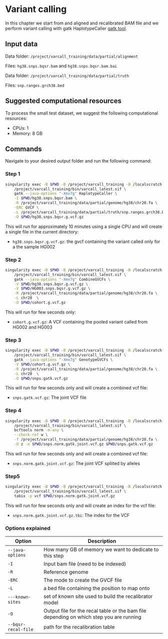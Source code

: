 # Variant calling

In this chapter we start from and aligned and recalibrated BAM file and we perform variant calling with gatk HaplotypeCaller [gatk tool](https://gatk.broadinstitute.org/hc/en-us/articles/360037225632-HaplotypeCaller).

## Input data

Data folder: `/project/varcall_training/data/partial/alignment`

Files: `hg38.snps.bqsr.bam` and `hg38.snps.bqsr.bam.bai`

Data folder: `/project/varcall_training/data/partial/truth`

Files: `snp.ranges.grch38.bed`

## Suggested computational resources

To process the small test dataset, we suggest the following computational resources:

- CPUs: 1
- Memory: 8 GB

## Commands

Navigate to your desired output folder and run the following command:

### Step 1 

```bash
singularity exec -B $PWD -B /project/varcall_training -B /localscratch \
	/project/varcall_training/bin/varcall_latest.sif \
	gatk --java-options "-Xmx7g" HaplotypeCaller \
	-I $PWD/hg38.snps.bqsr.bam \
    -R /project/varcall_training/data/partial/genome/hg38/chr20.fa \
    -ERC GVCF \
    -L /project/varcall_training/data/partial/truth/snp.ranges.grch38.bed \
    -O $PWD/hg38.snps.bqsr.g.vcf.gz
```

This will run for approximately 10 minutes using a single CPU and will create a single file in the current directory:

- `hg38.snps.bqsr.g.vcf.gz`: the gvcf containing the variant called only for a the sample HG002

### Step 2

```bash
singularity exec -B $PWD -B /project/varcall_training -B /localscratch \
	/project/varcall_training/bin/varcall_latest.sif \
	gatk --java-options "-Xmx7g" CombineGVCFs \
	-V $PWD/hg38.snps.bqsr.g.vcf.gz \
    -V $PWD/HG003.snps.bqsr.g.vcf.gz \
    -R /project/varcall_training/data/partial/genome/hg38/chr20.fa \
    -L chr20  \
    -O $PWD/cohort.g.vcf.gz
```
This will run for few seconds only:

- `cohort.g.vcf.gz`: A VCF containing the pooled variant called from HG002 and HG003

### Step 3
```bash
singularity exec -B $PWD -B /project/varcall_training -B /localscratch \
	/project/varcall_training/bin/varcall_latest.sif \
	gatk --java-options "-Xmx7g" GenotypeGVCFs \
	-V $PWD/cohort.g.vcf.gz \
    -R /project/varcall_training/data/partial/genome/hg38/chr20.fa \
    -L chr20  \
    -O $PWD/snps.gatk.vcf.gz
```

This will run for few seconds only and will create a combined vcf file:

- `snps.gatk.vcf.gz`: The joint VCF file

### Step 4
```bash
singularity exec -B $PWD -B /project/varcall_training -B /localscratch \
	/project/varcall_training/bin/varcall_latest.sif \
	bcftools norm -m-any \
    --check-ref w \
    -f /project/varcall_training/data/partial/genome/hg38/chr20.fa \
	-O z -o $PWD/snps.norm.gatk.joint.vcf.gz $PWD/snps.gatk.vcf.gz

```

This will run for few seconds only and will create a combined vcf file:

- `snps.norm.gatk.joint.vcf.gz`: The joint VCF spliited by alleles

### Step5
```bash
singularity exec -B $PWD -B /project/varcall_training -B /localscratch \
	/project/varcall_training/bin/varcall_latest.sif \
	tabix -p vcf $PWD/snps.norm.gatk.joint.vcf.gz
```

This will run for few seconds only and will create an index for the vcf file:

- `snps.norm.gatk.joint.vcf.gz.tbi`: The index for the VCF


### Options explained

| Option | Description |
|--------|-------------|	
| `--java-options` | How many GB of memory we want to dedicate to this step |
| `-I` | Input bam file (need to be indexed)|
| `-R` | Reference genome |
| `-ERC` | The mode to create the GVCF file |
| `-L` | a bed file containing the position to map onto |
| `---known-sites` | set of known site used to build the recalibrator model |
| `-O` | Output file for the recal table or the bam file depending on which step you are running |
| `--bqsr-recal-file` | path for the recalibration table |

